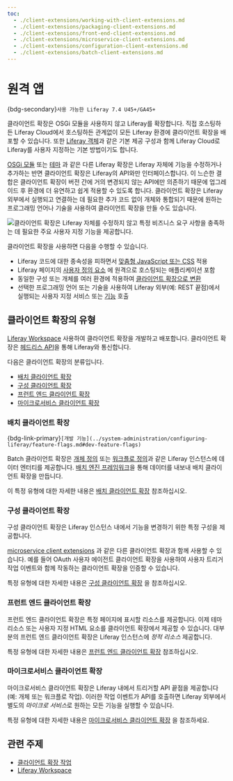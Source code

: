 ```yaml
---
toc:
  - ./client-extensions/working-with-client-extensions.md
  - ./client-extensions/packaging-client-extensions.md
  - ./client-extensions/front-end-client-extensions.md
  - ./client-extensions/microservice-client-extensions.md
  - ./client-extensions/configuration-client-extensions.md
  - ./client-extensions/batch-client-extensions.md
---
```

# 원격 앱

{bdg-secondary}`사용 가능한 Liferay 7.4 U45+/GA45+`

클라이언트 확장은 OSGi 모듈을 사용하지 않고 Liferay를 확장합니다. 직접 호스팅하든 Liferay Cloud에서 호스팅하든 관계없이 모든 Liferay 환경에 클라이언트 확장을 배포할 수 있습니다. 또한 [Liferay 객체](./objects.md)과 같은 기본 제공 구성과 함께 Liferay Cloud로 Liferay를 사용자 지정하는 기본 방법이기도 합니다.

[OSGi 모듈](../liferay-internals/fundamentals/module-projects.md) 또는 [테마](../site-building/site-appearance/themes/introduction-to-themes.md) 과 같은 다른 Liferay 확장은 Liferay 자체에 기능을 수정하거나 추가하는 반면 클라이언트 확장은 Liferay의 API와만 인터페이스합니다. 이 느슨한 결합은 클라이언트 확장이 버전 간에 거의 변경되지 않는 API에만 의존하기 때문에 업그레이드 후 환경에 더 유연하고 쉽게 적용할 수 있도록 합니다. 클라이언트 확장은 Liferay 외부에서 실행되고 연결하는 데 필요한 추가 코드 없이 개체와 통합되기 때문에 원하는 프로그래밍 언어나 기술을 사용하여 클라이언트 확장을 만들 수도 있습니다.

![클라이언트 확장은 Liferay 자체를 수정하지 않고 특정 비즈니스 요구 사항을 충족하는 데 필요한 주요 사용자 지정 기능을 제공합니다.](./client-extensions/images/01.png)

클라이언트 확장을 사용하면 다음을 수행할 수 있습니다.

* Liferay 코드에 대한 종속성을 피하면서 [맞춤형 JavaScript 또는 CSS](#front-end-client-extensions) 적용
* Liferay 페이지의 [사용자 정의 요소](./client-extensions/front-end-client-extensions/understanding-custom-element-and-iframe-client-extensions.md) 에 원격으로 호스팅되는 애플리케이션 포함
* 동일한 구성 또는 개체를 여러 환경에 적용하여 [클라이언트 확장으로 변환](#configuration-client-extensions)
* 선택한 프로그래밍 언어 또는 기술을 사용하여 Liferay 외부(예: REST 끝점)에서 실행되는 사용자 지정 서비스 또는 [기능](#microservice-client-extensions) 호출

## 클라이언트 확장의 유형

[Liferay Workspace](./tooling/liferay-workspace/what-is-liferay-workspace.md) 사용하여 클라이언트 확장을 개발하고 배포합니다. 클라이언트 확장은 [헤드리스 API](../headless-delivery/using-liferay-as-a-headless-platform.md)을 통해 Liferay와 통신합니다.

다음은 클라이언트 확장의 분류입니다.

* [배치 클라이언트 확장](#batch-client-extensions)
* [구성 클라이언트 확장](#configuration-client-extensions)
* [프런트 엔드 클라이언트 확장](#front-end-client-extensions)
* [마이크로서비스 클라이언트 확장](#microservice-client-extensions)

### 배치 클라이언트 확장

{bdg-link-primary}` [개발 기능](../system-administration/configuring-liferay/feature-flags.md#dev-feature-flags) `

Batch 클라이언트 확장은 [개체 정의](./objects/creating-and-managing-objects/exporting-and-importing-object-definitions.md) 또는 [워크플로 정의](../process-automation/workflow/introduction-to-workflow.md)과 같은 Liferay 인스턴스에 데이터 엔터티를 제공합니다. [배치 엔진 프레임워크](../headless-delivery/consuming-apis/batch-engine-api-basics-exporting-data.md)을 통해 데이터를 내보내 배치 클라이언트 확장을 만듭니다.

이 특정 유형에 대한 자세한 내용은 [배치 클라이언트 확장](./client-extensions/batch-client-extensions.md) 참조하십시오.

### 구성 클라이언트 확장

구성 클라이언트 확장은 Liferay 인스턴스 내에서 기능을 변경하기 위한 특정 구성을 제공합니다.

[microservice client extensions](#microservice-client-extensions) 과 같은 다른 클라이언트 확장과 함께 사용할 수 있습니다. 예를 들어 OAuth 사용자 에이전트 클라이언트 확장을 사용하여 사용자 트리거 작업 이벤트와 함께 작동하는 클라이언트 확장을 인증할 수 있습니다.

특정 유형에 대한 자세한 내용은 [구성 클라이언트 확장](./client-extensions/configuration-client-extensions.md) 을 참조하십시오.

### 프런트 엔드 클라이언트 확장

프런트 엔드 클라이언트 확장은 특정 페이지에 표시할 리소스를 제공합니다. 이제 테마 리소스 또는 사용자 지정 HTML 요소를 클라이언트 확장에서 제공할 수 있습니다. 대부분의 프런트 엔드 클라이언트 확장은 Liferay 인스턴스에 *정적 리소스* 제공합니다.

특정 유형에 대한 자세한 내용은 [프런트 엔드 클라이언트 확장](./client-extensions/front-end-client-extensions.md) 참조하십시오.

### 마이크로서비스 클라이언트 확장

마이크로서비스 클라이언트 확장은 Liferay 내에서 트리거할 API 끝점을 제공합니다(예: 개체 또는 워크플로 작업). 이러한 작업 이벤트가 API를 호출하면 Liferay 외부에서 별도의 *마이크로 서비스*로 원하는 모든 기능을 실행할 수 있습니다.

특정 유형에 대한 자세한 내용은 [마이크로서비스 클라이언트 확장](./client-extensions/microservice-client-extensions.md) 을 참조하세요.

## 관련 주제

* [클라이언트 확장 작업](./client-extensions/working-with-client-extensions.md)
* [Liferay Workspace](./tooling/liferay-workspace/what-is-liferay-workspace.md)